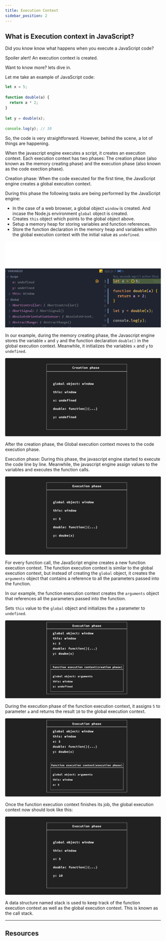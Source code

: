 ```yaml
---
title: Execution Context
sidebar_position: 2
---
```


## What is Execution context in JavaScript?

Did you know know what happens when you execute a JavaScript code?

Spoiler alert! An execution context is created.

Want to know more? lets dive in.

Let me take an example of JavaScript code:

```js title="app.js"
let x = 5;

function double(a) {
  return a * 2;
}

let y = double(x);

console.log(y); // 10
```

So, the code is very straightforward. However, behind the scene, a lot of things are happening.

When the javascript engine executes a script, it creates an execution context. Each execution context has two phases: The creation phase (also known as the memory creating phase) and the execution phase (also known as the code exection phase).

Creation phase: When the code executed for the first time, the JavaScript engine creates a global execution context.

During this phase the following tasks are being performed by the JavaScript engine:

- In the case of a web browser, a global object `window` is created. And incase the Node.js environment `global` object is created.
- Creates `this` object which points to the global object above.
- Setup a memory heap for storing variables and function references.
- Store the function declaration in the memory heap and variables within the global execution context with the initial value as `undefined`.

![Global execution context demo](https://github.com/biswarup35/100-days-of-javascript/blob/main/images/global-execution-context-demo.png)

In our example, during the memory creating phase, the Javascript engine stores the variable `x` and `y` and the function declaration `double()` in the global execution context. Meanwhile, it initializes the variables `x` and `y` to `undefined`.

![Creation phase](https://github.com/biswarup35/100-days-of-javascript/blob/main/images/creation-phase-1.png)

After the creation phase, the Global execution context moves to the code execution phase.

Execution phase: During this phase, the javascript engine started to execute the code line by line. Meanwhile, the javascript engine assign values to the variables and executes the function calls.

![Execution phase](https://github.com/biswarup35/100-days-of-javascript/blob/main/images/execution-phase-1.png)

For every function call, the JavaScript engine creates a new function execution context. The function execution context is similar to the global execution context, but instead of creating the `global` object, it creates the `arguments` object that contains a reference to all the parameters passed into the function.

In our example, the function execution context creates the `arguments` object that references all the parameters passed into the function.

Sets `this` value to the `global` object and initializes the `a` parameter to `undefined`.

![Function execution context creation phase](https://github.com/biswarup35/100-days-of-javascript/blob/main/images/function-execution-phase-1.png)

During the execution phase of the function execution context, it assigns `5` to parameter `a` and returns the result `10` to the global execution context.

![Function execution context execution phase](https://github.com/biswarup35/100-days-of-javascript/blob/main/images/function-execution-phase-2.png)

Once the function execution context finishes its job, the global execution context now should look like this:

![Global execution context](https://github.com/biswarup35/100-days-of-javascript/blob/main/images/global-execution-phase-2.png)

A data structure named stack is used to keep track of the function execution context as well as the global execution context. This is known as the call stack.

<hr/>

## Resources
